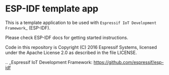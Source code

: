 ESP-IDF template app
====================

This is a template application to be used with `Espressif IoT Development Framework`_ (ESP-IDF).

Please check ESP-IDF docs for getting started instructions.

Code in this repository is Copyright (C) 2016 Espressif Systems, licensed under the Apache License 2.0 as described in the file LICENSE.

.. _Espressif IoT Development Framework: https://github.com/espressif/esp-idf


